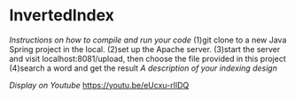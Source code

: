 # InvertedIndex
*Instructions on how to compile and run your code*
(1)git clone to a new Java Spring project in the local. 
(2)set up the Apache server. 
(3)start the server and visit localhost:8081/upload, then choose the file provided in this project
(4)search a word and get the result
*A description of your indexing design*

*Display on Youtube*
https://youtu.be/eUcxu-rIlDQ
